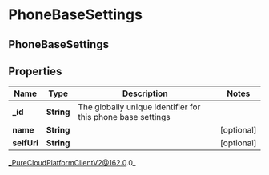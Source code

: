 # PhoneBaseSettings

## PhoneBaseSettings

## Properties

|Name | Type | Description | Notes|
|------------ | ------------- | ------------- | -------------|
| **_id** | **String** | The globally unique identifier for this phone base settings | |
| **name** | **String** |  | [optional] |
| **selfUri** | **String** |  | [optional] |



_PureCloudPlatformClientV2@162.0.0_
